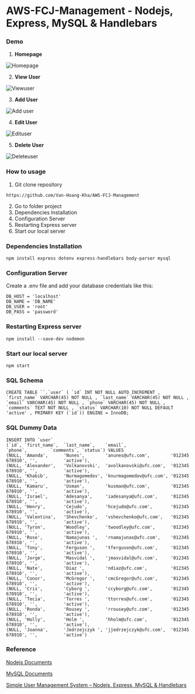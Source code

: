 # AWS-FCJ-Management - Nodejs, Express, MySQL & Handlebars

### Demo

1. **Homepage**

![Homepage](https://github.com/Van-Hoang-Kha/AWS-FCJ-Management/blob/master/images/homepage.png)

2. **View User**

![Viewuser](https://github.com/Van-Hoang-Kha/AWS-FCJ-Management/blob/master/images/viewuser.png)

3. **Add User**

![Add user](https://github.com/Van-Hoang-Kha/AWS-FCJ-Management/blob/master/images/adduser.png)

4. **Edit User**

![Edituser](https://github.com/Van-Hoang-Kha/AWS-FCJ-Management/blob/master/images/edituser.png)

5. **Delete User**

![Deleteuser](https://github.com/Van-Hoang-Kha/AWS-FCJ-Management/blob/master/images/deleteuser.png)

### How to usage
1. Git clone repository
```
https://github.com/Van-Hoang-Kha/AWS-FCJ-Management
```

2. Go to folder project
3. Dependencies Installation
4. Configuration Server
5. Restarting Express server
6. Start our local server

### Dependencies Installation
```
npm install express dotenv express-handlebars body-parser mysql
```
### Configuration Server
Create a .env file and add your database credentials like this:
```
DB_HOST = 'localhost'
DB_NAME = 'DB_NAME'
DB_USER = 'root'
DB_PASS = 'password'
```
### Restarting Express server
```
npm install --save-dev nodemon
```

### Start our local server

```
npm start
```

### SQL Schema

```
CREATE TABLE ``.`user` ( `id` INT NOT NULL AUTO_INCREMENT , `first_name` VARCHAR(45) NOT NULL , `last_name` VARCHAR(45) NOT NULL , `email` VARCHAR(45) NOT NULL , `phone` VARCHAR(45) NOT NULL , `comments` TEXT NOT NULL , `status` VARCHAR(10) NOT NULL DEFAULT 'active' , PRIMARY KEY (`id`)) ENGINE = InnoDB;
```
### SQL Dummy Data

```
INSERT INTO `user` 
(`id`, `first_name`,  `last_name`,    `email`,                 `phone`,         `comments`, `status`) VALUES
(NULL, 'Amanda',      'Nunes',        'anunes@ufc.com',        '012345 678910', '',          'active'),
(NULL, 'Alexander',   'Volkanovski',  'avolkanovski@ufc.com',  '012345 678910', '',          'active'),
(NULL, 'Khabib',      'Nurmagomedov', 'knurmagomedov@ufc.com', '012345 678910', '',          'active'),
(NULL, 'Kamaru',      'Usman',        'kusman@ufc.com',        '012345 678910', '',          'active'),
(NULL, 'Israel',      'Adesanya',     'iadesanya@ufc.com',     '012345 678910', '',          'active'),
(NULL, 'Henry',       'Cejudo',       'hcejudo@ufc.com',       '012345 678910', '',          'active'),
(NULL, 'Valentina',   'Shevchenko',   'vshevchenko@ufc.com',   '012345 678910', '',          'active'),
(NULL, 'Tyron',       'Woodley',      'twoodley@ufc.com',      '012345 678910', '',          'active'),
(NULL, 'Rose',        'Namajunas ',   'rnamajunas@ufc.com',    '012345 678910', '',          'active'),
(NULL, 'Tony',        'Ferguson ',    'tferguson@ufc.com',     '012345 678910', '',          'active'),
(NULL, 'Jorge',       'Masvidal ',    'jmasvidal@ufc.com',     '012345 678910', '',          'active'),
(NULL, 'Nate',        'Diaz ',        'ndiaz@ufc.com',         '012345 678910', '',          'active'),
(NULL, 'Conor',       'McGregor ',    'cmcGregor@ufc.com',     '012345 678910', '',          'active'),
(NULL, 'Cris',        'Cyborg ',      'ccyborg@ufc.com',       '012345 678910', '',          'active'),
(NULL, 'Tecia',       'Torres ',      'ttorres@ufc.com',       '012345 678910', '',          'active'),
(NULL, 'Ronda',       'Rousey ',      'rrousey@ufc.com',       '012345 678910', '',          'active'),
(NULL, 'Holly',       'Holm ',        'hholm@ufc.com',         '012345 678910', '',          'active'),
(NULL, 'Joanna',      'Jedrzejczyk ', 'jjedrzejczyk@ufc.com',  '012345 678910', '',          'active')
```

### Reference
[Nodejs Documents](https://nodejs.org/en/docs/)

[MySQL Documents](https://dev.mysql.com/doc/)

[Simple User Management System – Nodejs, Express, MySQL & Handlebars](https://raddy.dev/blog/simple-user-management-system-nodejs-express-mysql-handlebars/)


